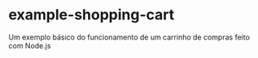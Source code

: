 # example-shopping-cart
Um exemplo básico do funcionamento de um carrinho de compras feito com Node.js
